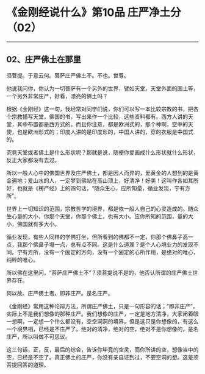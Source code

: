 # 《金刚经说什么》第10品 庄严净土分（02）

------

## 02、庄严佛土在那里

须菩提。于意云何。菩萨庄严佛土不。不也。世尊。

他说我问你，你认为一切菩萨有一个另外的世界，譬如天堂，天堂外面的国土等，一个另外非常庄严，好看，漂亮的佛土吗？

根据《金刚经》这一句，我经常对同学们说，你们可以写一本比较宗教的书，把各个宗教描写天堂，佛国的书，写出来作一个比较，这些资料都有。西方人讲的天堂，其中布置都是西方式的，而且你注意，都是欧洲式的，那个神啊，空中的天使，也是欧洲形式的；印度人讲的是印度形的，中国人讲的，穿的衣服是中国式的。

究竟天堂或者佛土是什么形状呢？那就是说，随便你爱画成什么形状就什么形状，反正大家都没有去过。

所以一般人心中的佛国世界及庄严佛土，都是因人而异的，爱黄金的人想到的是黄金遍地；爱山水的人，一定梦到佛站在高山顶上，好清净！好美！这叫作各如其所好，也就是《楞严经》上的四句话，“随众生心，应所知量，循业发现，宁有方所”。

世界上一切知识的范围，宗教哲学的境界，都是依一般人自己的心灵造成的。随众生心量的大小，你那个天堂，你那个佛土，也有大小。应你所知的范围，量的大小，佛国就有多大小。

循业发现，有些人同样的学佛打坐，但所看到的佛都不一定，你那个佛鼻子高一点，我那个佛鼻子塌一点，总有点不同。这是什么道理？是个人心境业力的发现不同。宁有方所，没有一个固定的方向，没有一个固定的心所作用，是绝对的唯心，纯粹的唯心。

所以佛在这里问，“菩萨庄严佛土不”？须菩提说不是的，他否认所谓的庄严佛土世界存在。

何以故。庄严佛土者。即非庄严。是名庄严。

《金刚经》常用这种论辩方法，所谓庄严佛土，只是一句形容的话；“即非庄严”，实际上不是我们想像的那种庄严。我们想像的庄严，一定是地方清净，大家闭着眼一想啊，一定想一个什么都没有，空空洞洞的境界。但是这只是你想像的，有这么一个境界相，已经是不庄严了。绝对的清净，绝对的空，绝对不是你想像的，是名庄严，所以叫做不可思议。

这三句话，正，反，最后的综合，告诉你毕竟的空灵，而你所讲的空，想像当中的空，已经是不空了。真正佛土的庄严，你没有亲自证到过，不要空洞的想。这是须菩提回答的道理。

